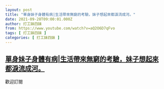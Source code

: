 ```yaml
---
layout: post
title: "單身妹子身體有病|生活帶來無窮的考驗，妹子想起來都淚流成河。"
date: 2021-09-28T09:00:01.000Z
author: 打工妹四妹
from: https://www.youtube.com/watch?v=aQ2O6D7qFvo
tags: [ 打工妹四妹 ]
categories: [ 打工妹四妹 ]
---
```

<!--1632819601000-->
[單身妹子身體有病|生活帶來無窮的考驗，妹子想起來都淚流成河。](https://www.youtube.com/watch?v=aQ2O6D7qFvo)
------

<div>
歡迎訂閱
</div>
